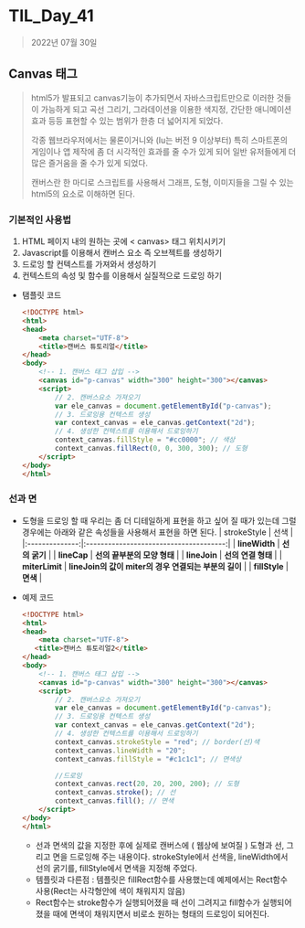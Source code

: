 # TIL_Day_41
>2022년 07월 30일

## Canvas 태그
> html5가 발표되고 canvas기능이 추가되면서 자바스크립트만으로 이러한 것들이 가능하게 되고 곡선 그리기, 그라데이션을 이용한 색지정, 간단한 애니메이션 효과 등등 표현할 수 있는 범위가 한층 더 넓어지게 되었다.
> 
> 각종 웹브라우저에서는 물론이거니와 (Iu는 버전 9 이상부터) 특히 스마트폰의 게임이나 앱 제작에 좀 더 시각적인 효과를 줄 수가 있게 되어 일반 유저들에게 더 많은 즐거움을 줄 수가 있게 되었다.
> 
> 캔버스란 한 마디로 스크립트를 사용해서 그래프, 도형, 이미지들을 그릴 수 있는 html5의 요소로 이해하면 된다.

### 기본적인 사용법
1. HTML 페이지 내의 원하는 곳에 < canvas> 태그 위치시키기
2. Javascript를 이용해서 캔버스 요소 즉 오브젝트를 생성하기
3. 드로잉 할 컨텍스트를 가져와서 생성하기
4. 컨텍스트의 속성 및 함수를 이용해서 실질적으로 드로잉 하기
   
- 탬플릿 코드
     ```html
     <!DOCTYPE html>
     <html>
     <head>
         <meta charset="UTF-8">
         <title>캔버스 튜토리얼</title>
     </head>
     <body>
         <!-- 1. 캔버스 태그 삽입 -->
         <canvas id="p-canvas" width="300" height="300"></canvas>
         <script>
             // 2. 캔버스요소 가져오기        
             var ele_canvas = document.getElementById("p-canvas");
             // 3. 드로잉용 컨텍스트 생성        
             var context_canvas = ele_canvas.getContext("2d");
             // 4. 생성한 컨텍스트를 이용해서 드로잉하기
             context_canvas.fillStyle = "#cc0000"; // 색상
             context_canvas.fillRect(0, 0, 300, 300); // 도형
         </script>
     </body>
     </html>
     ```

### 선과 면
- 도형을 드로잉 할 때 우리는 좀 더 디테일하게 표현을 하고 싶어 질 때가 있는데 그럴 경우에는 아래와 같은 속성들을 사용해서 표현을 하면 된다.
  | strokeStyle    | 선색                                     |
  |:--------------:|:--------------------------------------:|
  | **lineWidth**  | **선의 굵기**                              |
  | **lineCap**    | **선의 끝부분의 모양 형태**                      |
  | **lineJoin**   | **선의 연결 형태**                           |
  | **miterLimit** | **lineJoin의 값이 miter의 경우 연결되는 부분의 길이** |
  | **fillStyle**  | **면색**                                 |
  
- 예제 코드
    ```html
    <!DOCTYPE html>
    <html>
    <head>
        <meta charset="UTF-8">
       <title>캔버스 튜토리얼2</title>
    </head>
    <body>
        <!-- 1. 캔버스 태그 삽입 -->
        <canvas id="p-canvas" width="300" height="300"></canvas>
        <script>
            // 2. 캔버스요소 가져오기        
            var ele_canvas = document.getElementById("p-canvas");
            // 3. 드로잉용 컨텍스트 생성        
            var context_canvas = ele_canvas.getContext("2d");
            // 4. 생성한 컨텍스트를 이용해서 드로잉하기
            context_canvas.strokeStyle = "red"; // border(선)색
            context_canvas.lineWidth = "20";
            context_canvas.fillStyle = "#c1c1c1"; // 면색상
    
            //드로잉        
            context_canvas.rect(20, 20, 200, 200); // 도형
            context_canvas.stroke(); // 선        
            context_canvas.fill(); // 면색        
        </script>
    </body>
    </html>
    ```
    - 선과 면색의 값을 지정한 후에 실제로 캔버스에 ( 웹상에 보여질 ) 도형과 선, 그리고 면을 드로잉해 주는 내용이다. strokeStyle에서 선색을, lineWidth에서 선의 굵기를, fillStyle에서 면색을 지정해 주었다.
    - 템플릿과 다른점 : 템플릿은 fillRect함수를 사용했는데 예제에서는 Rect함수 사용(Rect는 사각형안에 색이 채워지지 않음)
    - Rect함수는 stroke함수가 실행되어졌을 때 선이 그려지고 fill함수가 실행되어졌을 때에 면색이 채워지면서 비로소 원하는 형태의 드로잉이 되어진다.
